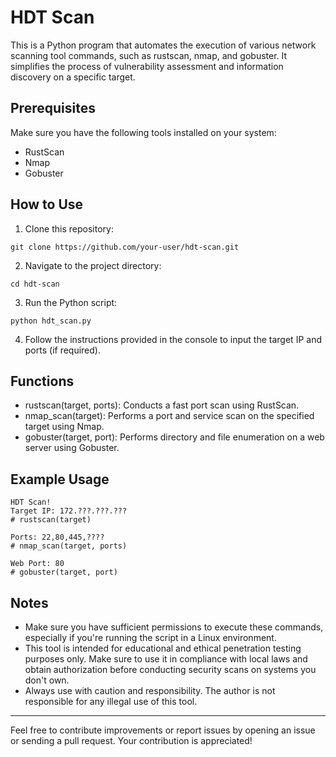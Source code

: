 # HDT Scan

This is a Python program that automates the execution of various network scanning tool commands, such as rustscan, nmap, and gobuster. It simplifies the process of vulnerability assessment and information discovery on a specific target.

## Prerequisites

Make sure you have the following tools installed on your system:

- RustScan
- Nmap
- Gobuster

## How to Use

1. Clone this repository:
```
git clone https://github.com/your-user/hdt-scan.git
```
2. Navigate to the project directory:
```
cd hdt-scan
```
3. Run the Python script:
```
python hdt_scan.py
```
4. Follow the instructions provided in the console to input the target IP and ports (if required).

## Functions

- rustscan(target, ports): Conducts a fast port scan using RustScan.
- nmap_scan(target): Performs a port and service scan on the specified target using Nmap.
- gobuster(target, port): Performs directory and file enumeration on a web server using Gobuster.

## Example Usage

```
HDT Scan!
Target IP: 172.???.???.???
# rustscan(target)

Ports: 22,80,445,????
# nmap_scan(target, ports)

Web Port: 80
# gobuster(target, port)
```

## Notes

- Make sure you have sufficient permissions to execute these commands, especially if you're running the script in a Linux environment.
- This tool is intended for educational and ethical penetration testing purposes only. Make sure to use it in compliance with local laws and obtain authorization before conducting security scans on systems you don't own.
- Always use with caution and responsibility. The author is not responsible for any illegal use of this tool.

---

Feel free to contribute improvements or report issues by opening an issue or sending a pull request. Your contribution is appreciated!
